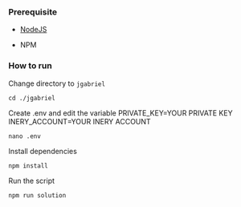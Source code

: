 ### Prerequisite

- [NodeJS](https://nodejs.org/en/)

- NPM



### How to run

Change directory to ```jgabriel```

```shell
cd ./jgabriel
```

Create .env and edit the variable
PRIVATE_KEY=YOUR PRIVATE KEY
INERY_ACCOUNT=YOUR INERY ACCOUNT

```shell
nano .env
```

Install dependencies

```shell
npm install
```

Run the script

```
npm run solution
```

